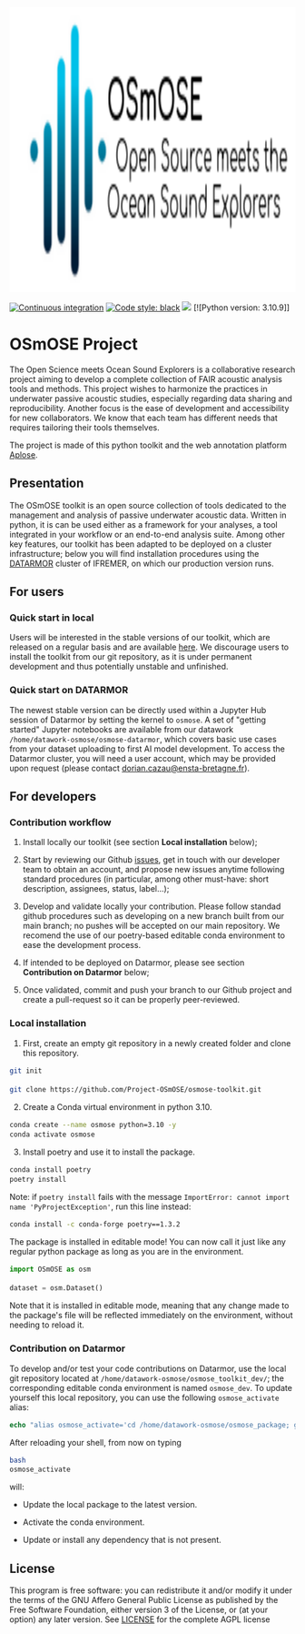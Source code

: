 <div align="center">

  <img src="assets/logo.png" height="500">
</div>


[![Continuous integration][ci-badge]][ci-link]
[![Code style: black][black-badge]][black-link]
[![][coverage-badge]][coverage-link]
[![Python version: 3.10.9]]

[ci-badge]: https://github.com/Project-OSmOSE/osmose-toolkit/actions/workflows/github-ci.yml/badge.svg
[ci-link]: https://github.com/Project-OSmOSE/osmose-toolkit/actions/workflows/github-ci.yml
[black-badge]: https://img.shields.io/badge/code%20style-black-000000.svg
[black-link]: https://github.com/psf/black
[coverage-badge]: https://project-OSmOSE.github.io/osmose-toolkit/coverage/badge.svg
[coverage-link]: https://project-OSmOSE.github.io/osmose-toolkit/coverage
[python-ver]: https://

# OSmOSE Project

The Open Science meets Ocean Sound Explorers is a collaborative research project aiming to develop a complete collection of FAIR acoustic analysis tools and methods. This project wishes to harmonize the practices in underwater passive acoustic studies, especially regarding data sharing and reproducibility. Another focus is the ease of development and accessibility for new collaborators. We know that each team has different needs that requires tailoring their tools themselves.

The project is made of this python toolkit and the web annotation platform [Aplose](https://osmose.ifremer.fr/app).

## Presentation

The OSmOSE toolkit is an open source collection of tools dedicated to the management and analysis of passive underwater acoustic data. Written in python, it is can be used either as a framework for your analyses, a tool integrated in your workflow or an end-to-end analysis suite. 
Among other key features, our toolkit has been adapted to be deployed on a cluster infrastructure; below you will find installation procedures using the [DATARMOR](https://www.ifremer.fr/fr/infrastructures-de-recherche/le-supercalculateur-datarmor) cluster of IFREMER, on which our production version runs.

## For users

### Quick start  in local

Users will be interested in the stable versions of our toolkit, which are released on a regular basis and are available [here](https://github.com/Project-OSmOSE/osmose-toolkit/releases/tag/v0.1.0). We discourage users to install the toolkit from our git repository, as it is under permanent development and thus potentially unstable and unfinished.

### Quick start on DATARMOR

The newest stable version can be directly used within a Jupyter Hub session of Datarmor by setting the kernel to `osmose`. A set of "getting started" Jupyter notebooks are available from our datawork `/home/datawork-osmose/osmose-datarmor`, which covers basic use cases from your dataset uploading to first AI model development. To access the Datarmor cluster, you will need a user account, which may be provided upon request (please contact dorian.cazau@ensta-bretagne.fr).
 


## For developers

### Contribution workflow

1. Install locally our toolkit (see section **Local installation** below);

2. Start by reviewing our Github [issues](https://github.com/orgs/Project-OSmOSE/projects/6), get in touch with our developer team to obtain an account, and propose new issues anytime following standard procedures (in particular, among other must-have: short description, assignees, status, label...);

3. Develop and validate locally your contribution. Please follow standad github procedures such as developing on a new branch built from our main branch; no pushes will be accepted on our main repository. We recomend the use of our poetry-based editable conda environment to ease the development process.

4. If intended to be deployed on Datarmor, please see section **Contribution on Datarmor** below;

5. Once validated, commit and push your branch to our Github project and create a pull-request so it can be properly peer-reviewed. 
 

### Local installation

1. First, create an empty git repository in a newly created folder and clone this repository.

```bash
git init

git clone https://github.com/Project-OSmOSE/osmose-toolkit.git
```

2. Create a Conda virtual environment in python 3.10.

```bash
conda create --name osmose python=3.10 -y
conda activate osmose
```

3. Install poetry and use it to install the package.

```bash
conda install poetry
poetry install
```

Note: if `poetry install` fails with the message ``ImportError: cannot import name 'PyProjectException'``, run this line instead:

```bash
conda install -c conda-forge poetry==1.3.2
```

The package is installed in editable mode! You can now call it just like any regular python package as long as you are in the environment.

```python
import OSmOSE as osm

dataset = osm.Dataset()
```

Note that it is installed in editable mode, meaning that any change made to the package's file will be reflected immediately on the environment, without needing to reload it. 


### Contribution on Datarmor

To develop and/or test your code contributions on Datarmor, use the local git repository located at `/home/datawork-osmose/osmose_toolkit_dev/`; the corresponding editable conda environment is named `osmose_dev`. To update yourself this local repository, you can use the following `osmose_activate` alias:

```csh
echo "alias osmose_activate='cd /home/datawork-osmose/osmose_package; git checkout main; git pull origin main; . /appli/anaconda/latest/etc/profile.d/conda.sh; conda activate /home/datawork-osmose/conda-env/osmose_dev/; cd -'" >> .bashrc
```

After reloading your shell, from now on typing 
```bash
bash
osmose_activate
``` 
will:

- Update the local package to the latest version.

- Activate the conda environment.

- Update or install any dependency that is not present.

## License

This program is free software: you can redistribute it and/or modify it under the terms of the GNU Affero General Public License as published by the Free Software Foundation, either version 3 of the License, or (at your option) any later version. See [LICENSE](LICENSE) for the complete AGPL license